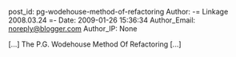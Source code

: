post_id: pg-wodehouse-method-of-refactoring
Author: -= Linkage 2008.03.24 =-
Date: 2009-01-26 15:36:34
Author_Email: noreply@blogger.com
Author_IP: None

[...] The P.G. Wodehouse Method Of Refactoring [...]
